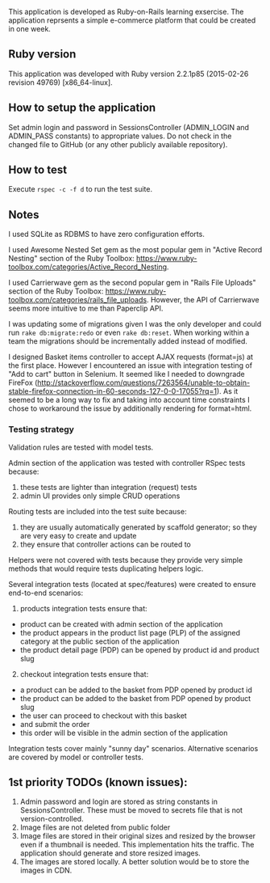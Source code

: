 This application is developed as Ruby-on-Rails learning exsercise.
The application reprsents a simple e-commerce platform that could be created in one week.

## Ruby version

This application was developed with Ruby version 2.2.1p85 (2015-02-26 revision 49769) [x86_64-linux].

## How to setup the application

Set admin login and password in SessionsController (ADMIN_LOGIN and ADMIN_PASS constants) to appropriate values. Do not check in the changed file to GitHub (or any other publicly available repository).

## How to test

Execute `rspec -c -f d` to run the test suite.

## Notes

I used SQLite as RDBMS to have zero configuration efforts.

I used Awesome Nested Set gem as the most popular gem in "Active Record Nesting" section of the Ruby Toolbox: https://www.ruby-toolbox.com/categories/Active_Record_Nesting.

I used Carrierwave gem as the second popular gem in "Rails File Uploads" section of the Ruby Toolbox: https://www.ruby-toolbox.com/categories/rails_file_uploads. However, the API of Carrierwave seems more intuitive to me than Paperclip API.

I was updating some of migrations given I was the only developer and could run `rake db:migrate:redo` or even `rake db:reset`. When working within a team the migrations should be incrementally added instead of modified. 

I designed Basket items controller to accept AJAX requests (format=js) at the first place. However I encountered an issue with integration testing of "Add to cart" button in Selenium. It seemed like I needed to downgrade FireFox (http://stackoverflow.com/questions/7263564/unable-to-obtain-stable-firefox-connection-in-60-seconds-127-0-0-17055?rq=1). As it seemed to be a long way to fix and taking into account time constraints I chose to workaround the issue by additionally rendering for format=html. 

### Testing strategy

Validation rules are tested with model tests.

Admin section of the application was tested with controller RSpec tests because:
1. these tests are lighter than integration (request) tests
2. admin UI provides only simple CRUD operations

Routing tests are included into the test suite because:
1. they are usually automatically generated by scaffold generator; so they are very easy to create and update
2. they ensure that controller actions can be routed to

Helpers were not covered with tests because they provide very simple methods that would require tests duplicating helpers logic.

Several integration tests (located at spec/features) were created to ensure end-to-end scenarios:
1. products integration tests ensure that:
 - product can be created with admin section of the application
 - the product appears in the product list page (PLP) of the assigned category at the public section of the application
 - the product detail page (PDP) can be opened by product id and product slug
2. checkout integration tests ensure that:
 - a product can be added to the basket from PDP opened by product id
 - the product can be added to the basket from PDP opened by product slug
 - the user can proceed to checkout with this basket
 - and submit the order
 - this order will be visible in the admin section of the application

Integration tests cover mainly "sunny day" scenarios. Alternative scenarios are covered by model or controller tests.

## 1st priority TODOs (known issues):

1. Admin password and login are stored as string constants in SessionsController. These must be moved to secrets file that is not version-controlled.
2. Image files are not deleted from public folder
3. Image files are stored in their original sizes and resized by the browser even if a thumbnail is needed. This implementation hits the traffic. The application should generate and store resized images.
4. The images are stored locally. A better solution would be to store the images in CDN.